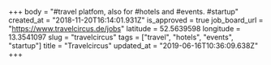 +++
body = "#travel platfom, also for #hotels and #events. #startup"
created_at = "2018-11-20T16:14:01.931Z"
is_approved = true
job_board_url = "https://www.travelcircus.de/jobs"
latitude = 52.5639598
longitude = 13.3541097
slug = "travelcircus"
tags = ["travel", "hotels", "events", "startup"]
title = "Travelcircus"
updated_at = "2019-06-16T10:36:09.638Z"
+++
